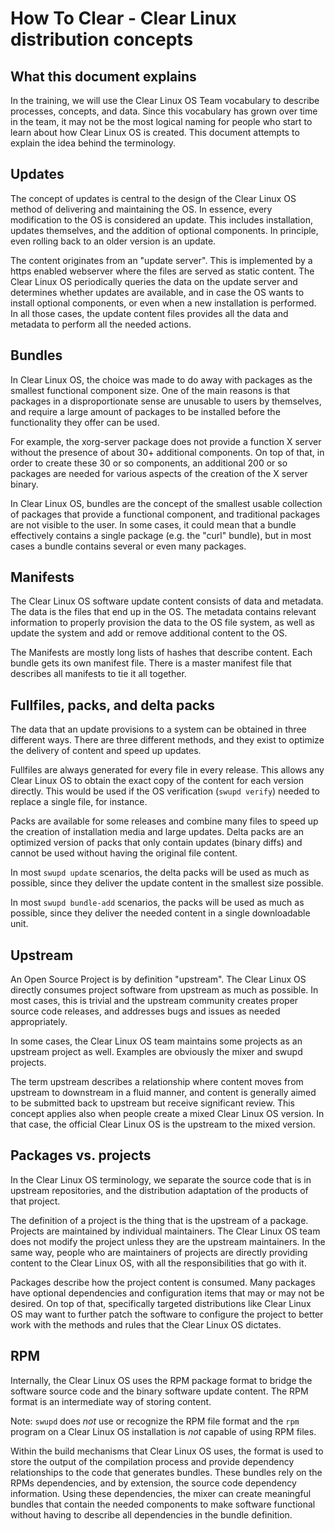 
How To Clear - Clear Linux distribution concepts
================================================

## What this document explains

In the training, we will use the Clear Linux OS Team vocabulary to
describe processes, concepts, and data. Since this vocabulary has
grown over time in the team, it may not be the most logical naming for
people who start to learn about how Clear Linux OS is created. This
document attempts to explain the idea behind the terminology.


## Updates

The concept of updates is central to the design of the Clear Linux
OS method of delivering and maintaining the OS. In essence, every
modification to the OS is considered an update. This includes
installation, updates themselves, and the addition of optional
components. In principle, even rolling back to an older version is
an update.

The content originates from an "update server". This is implemented by
a https enabled webserver where the files are served as static content.
The Clear Linux OS periodically queries the data on the update server
and determines whether updates are available, and in case the OS wants
to install optional components, or even when a new installation is
performed. In all those cases, the update content files provides all
the data and metadata to perform all the needed actions.


## Bundles

In Clear Linux OS, the choice was made to do away with packages as
the smallest functional component size. One of the main reasons is
that packages in a disproportionate sense are unusable to users by
themselves, and require a large amount of packages to be installed
before the functionality they offer can be used.

For example, the xorg-server package does not provide a function X
server without the presence of about 30+ additional components. On top
of that, in order to create these 30 or so components, an additional
200 or so packages are needed for various aspects of the creation of
the X server binary.

In Clear Linux OS, bundles are the concept of the smallest usable
collection of packages that provide a functional component, and
traditional packages are not visible to the user. In some cases, it
could mean that a bundle effectively contains a single package (e.g.
the "curl" bundle), but in most cases a bundle contains several or
even many packages.


## Manifests

The Clear Linux OS software update content consists of data and
metadata.  The data is the files that end up in the OS. The metadata
contains relevant information to properly provision the data to the OS
file system, as well as update the system and add or remove additional
content to the OS.

The Manifests are mostly long lists of hashes that describe content.
Each bundle gets its own manifest file. There is a master manifest
file that describes all manifests to tie it all together.


## Fullfiles, packs, and delta packs

The data that an update provisions to a system can be obtained in
three different ways. There are three different methods, and they
exist to optimize the delivery of content and speed up updates.

Fullfiles are always generated for every file in every release. This
allows any Clear Linux OS to obtain the exact copy of the content
for each version directly. This would be used if the OS verification
(`swupd verify`) needed to replace a single file, for instance.

Packs are available for some releases and combine many files to speed
up the creation of installation media and large updates. Delta packs
are an optimized version of packs that only contain updates (binary
diffs) and cannot be used without having the original file content.

In most `swupd update` scenarios, the delta packs will be used as much
as possible, since they deliver the update content in the smallest
size possible.

In most `swupd bundle-add` scenarios, the packs will be used as
much as possible, since they deliver the needed content in a single
downloadable unit.


## Upstream

An Open Source Project is by definition "upstream". The Clear Linux OS
directly consumes project software from upstream as much as possible.
In most cases, this is trivial and the upstream community creates
proper source code releases, and addresses bugs and issues as needed
appropriately.

In some cases, the Clear Linux OS team maintains some projects as
an upstream project as well. Examples are obviously the mixer and
swupd projects.

The term upstream describes a relationship where content moves from
upstream to downstream in a fluid manner, and content is generally
aimed to be submitted back to upstream but receive significant review.
This concept applies also when people create a mixed Clear Linux OS
version. In that case, the official Clear Linux OS is the upstream
to the mixed version.


## Packages vs. projects

In the Clear Linux OS terminology, we separate the source code that
is in upstream repositories, and the distribution adaptation of the
products of that project.

The definition of a project is the thing that is the upstream of
a package. Projects are maintained by individual maintainers. The
Clear Linux OS team does not modify the project unless they are the
upstream maintainers. In the same way, people who are maintainers
of projects are directly providing content to the Clear Linux OS,
with all the responsibilities that go with it.

Packages describe how the project content is consumed. Many packages
have optional dependencies and configuration items that may or may not
be desired. On top of that, specifically targeted distributions like
Clear Linux OS may want to further patch the software to configure
the project to better work with the methods and rules that the Clear
Linux OS dictates.


## RPM

Internally, the Clear Linux OS uses the RPM package format to bridge
the software source code and the binary software update content. The
RPM format is an intermediate way of storing content.

Note: `swupd` does *not* use or recognize the RPM file format and the
`rpm` program on a Clear Linux OS installation is *not* capable of
using RPM files.

Within the build mechanisms that Clear Linux OS uses, the format
is used to store the output of the compilation process and provide
dependency relationships to the code that generates bundles. These
bundles rely on the RPMs dependencies, and by extension, the source
code dependency information. Using these dependencies, the mixer can
create meaningful bundles that contain the needed components to make
software functional without having to describe all dependencies in
the bundle definition.
